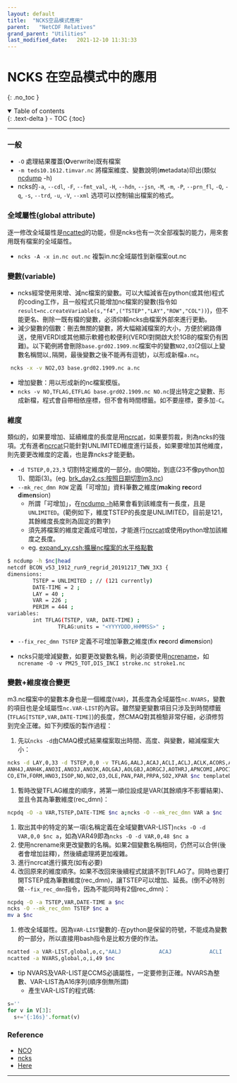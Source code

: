 ```yaml
---
layout: default
title:  "NCKS空品模式應用"
parent:   "NetCDF Relatives"
grand_parent: "Utilities"
last_modified_date:   2021-12-10 11:31:33
---
```

# NCKS 在空品模式中的應用
{: .no_toc }

<details open markdown="block">
  <summary>
    Table of contents
  </summary>
  {: .text-delta }
- TOC
{:toc}
</details>

---
### 一般
- `-O` 處理結果覆蓋(**O**verwrite)既有檔案
- `-m teds10.1612.timvar.nc` 將檔案維度、變數說明(**m**etadata)印出(類似[ncdump]() -h)
- ncks的`-a`, `--cdl`, `-F`, `--fmt_val`, `-H`, `--hdn`, `--jsn`, `-M`, `-m`, `-P`, `--prn_fl`, `-Q`, `-q`, `-s`, `--trd`, `-u`, `-V`, `--xml` 选项可以控制输出檔案的格式。

### 全域屬性(global **att**ribute)
逐一修改全域屬性是[ncatted]()的功能，但是ncks也有一次全部複製的能力，用來套用既有檔案的全域屬性。
- `ncks -A -x in.nc out.nc` 複製in.nc全域屬性到新檔案out.nc

### 變數(variable)
- ncks經常使用來增、減nc檔案的變數。可以大幅減省在python(或其他)程式的coding工作，且一般程式只能增加nc檔案的變數(指令如`result=nc.createVariable(s,"f4",("TSTEP","LAY","ROW","COL"))`)，但不能更名、刪除一既有檔的變數，必須仰賴ncks由檔案外部來進行更動。
- 減少變數的個數：刪去無關的變數，將大幅縮減檔案的大小，方便於網路傳送，使用VERDI或其他顯示軟體也較便利(VERDI對開啟大於1GB的檔案仍有困難)。以下範例將會刪除`base.grd02.1909.nc`檔案中的變數`NO2,O3`(2個以上變數名稱間以`,`隔開，最後變數之後不能再有逗號)，以形成新檔`a.nc`。

```bash
 ncks -x -v NO2,O3 base.grd02.1909.nc a.nc
 ```
 
- 增加變數：用以形成新的nc檔案模版。
- `ncks -v NO,TFLAG,ETFLAG base.grd02.1909.nc NO.nc`提出特定之變數、形成新檔，程式會自帶相依座標，但不會有時間標籤。如不要座標，要多加`-C`。

### 維度
類似的，如果要增加、延續維度的長度是用[ncrcat]()，如果要剪裁，則為ncks的強項。尤有進者[ncrcat]()只能針對UNLIMITED維度進行延長，如果要增加其他維度，則先要更改維度的定義，也是靠ncks才能更動。
- `-d TSTEP,0,23,3` 切割特定維度的一部分。由0開始，到底(23不像python加1)、間距(3)。(eg. [brk_day2.cs:按照日期切割m3.nc](https://boostnote.io/shared/7fd2257f-ba2b-4bd1-9e80-54be96a3bfee))
- `--mk_rec_dmn ROW` 定義「可增加」資料筆數之維度(**m**a**k**ing **rec**ord **d**i**m**e**n**sion)
  - 所謂「可增加」，在[ncdump -h]()結果會看到該維度有一長度，且是`UNLIMITED`。(範例如下，維度TSTEP的長度是UNLIMITED，目前是121，其餘維度長度則為固定的數字)
  - 須先將檔案的維度定義成可增加，才能進行[ncrcat](https://boostnote.io/shared/9bd4d899-ecd2-4891-8d50-dc0856d1c191)或使用python增加該維度之長度。
  - eg. [expand_xy.csh:擴展nc檔案的水平格點數](https://boostnote.io/shared/4450b3a4-673b-4c7f-98c7-a24368abfe67)
```bash
$ ncdump -h $nc|head
netcdf BCON_v53_1912_run9_regrid_20191217_TWN_3X3 {
dimensions:
        TSTEP = UNLIMITED ; // (121 currently)
        DATE-TIME = 2 ;
        LAY = 40 ;
        VAR = 226 ;
        PERIM = 444 ;
variables:
        int TFLAG(TSTEP, VAR, DATE-TIME) ;
                TFLAG:units = "<YYYYDDD,HHMMSS>" ;
```

- `--fix_rec_dmn TSTEP` 定義不可增加筆數之維度(**f**ix **rec**ord **d**i**m**e**n**sion)

- ncks只能增減變數，如要更改變數名稱，則必須要使用[ncrename]()，如 `ncrename -O -v PM25_TOT,DIS_INCI stroke.nc stroke1.nc`
### 變數+維度複合變更
m3.nc檔案中的變數本身也是一個維度(`VAR`)，其長度為全域屬性`nc.NVARS`，變數的項目也是全域屬性`nc.VAR-LIST`的內容。雖然變更變數項目只涉及到時間標籤(`TFLAG[TSTEP,VAR,DATE-TIME]`)的長度，然CMAQ對其檢驗非常仔細，必須修剪到完全正確。如下列模版的製作過程：
1. 先以`ncks -d`由CMAQ模式結果檔案取出時間、高度、與變數，縮減檔案大小：
```bash
ncks -d LAY,0,33 -d TSTEP,0,0 -v TFLAG,AALJ,ACAJ,ACLI,ACLJ,ACLK,ACORS,AECI,AECJ,AFEJ,AISO3J,AKJ,AMGJ,AMNJ,ANAI,ANAJ,ANH4I,\
ANH4J,ANH4K,ANO3I,ANO3J,ANO3K,AOLGAJ,AOLGBJ,AORGCJ,AOTHRJ,APNCOMI,APOCI,APOCJ,ASEACAT,ASIJ,ASO4I,ASO4J,ASO4K,ASOIL,ASQTJ,\
CO,ETH,FORM,HNO3,ISOP,NO,NO2,O3,OLE,PAN,PAR,PRPA,SO2,XPAR $nc templateD2.nc
```
1. 暫時改變TFLAG維度的順序，將第一順位設成是VAR(其餘順序不影響結果)、並且令其為筆數維度(rec_dmn)：
```bash
ncpdq -O -a VAR,TSTEP,DATE-TIME $nc a;ncks -O --mk_rec_dmn VAR a $nc
```
1. 取出其中的特定的某一項(名稱定義在全域變數VAR-LIST)`ncks -O -d VAR,0,0 $nc a`，如為VAR49即為`ncks -O -d VAR,0,48 $nc a`
1. 使用ncrename來更改變數的名稱。如果2個變數名稱相同，仍然可以合併(後者會增加註釋)，然後續處理將更加複雜。
1. 進行ncrcat進行擴充(如有必要)
1. 改回原來的維度順序。如果不改回來後續程式就讀不到TFLAG了。同時也要打開TSTEP成為筆數維度(rec_dmn)，讓TSTEP可以增加、延長。(倒不必特別做`--fix_rec_dmn`指令，因為不能同時有2個rec_dmn)：
```bash
ncpdq -O -a TSTEP,VAR,DATE-TIME a $nc
ncks -O --mk_rec_dmn TSTEP $nc a
mv a $nc
```
1. 修改全域屬性。因為`VAR-LIST`變數的`-`在python是保留的符號，不能成為變數的一部分，所以直接用bash指令是比較方便的作法。
```bash
ncatted -a VAR-LIST,global,o,c,"AALJ            ACAJ            ACLI            ACLJ            ACLK            ACORS           AECI            AECJ            AFEJ            AISO3J          AKJ             AMGJ            AMNJ            ANAI            ANAJ            ANH4I           ANH4J           ANH4K           ANO3I           ANO3J           ANO3K           AOLGAJ          AOLGBJ          AORGCJ          AOTHRJ          APNCOMI         APOCI           APOCJ           ASEACAT         ASIJ            ASO4I           ASO4J           ASO4K           ASOIL           ASQTJ           CO              ETH             FORM            HNO3            ISOP            NO              NO2             O3              OLE             PAN             PAR             PRPA            SO2             XPAR            " $nc
ncatted -a NVARS,global,o,i,49 $nc
```
- tip
NVARS及VAR-LIST是CCMS必讀屬性，一定要修到正確。NVARS為整數、VAR-LIST為A16序列(順序倒無所謂)
  - 產生VAR-LIST的程式碼:

```python
s=''
for v in V[3]:
  s+='{:16s}'.format(v)

```

### Reference
- [NCO](https://github.com/nco/nco)
- [ncks](https://linux.die.net/man/1/ncks)
- [Here](https://boostnote.io/shared/7566f2e7-f9aa-4a00-ba74-616ea8f72d25)
---
